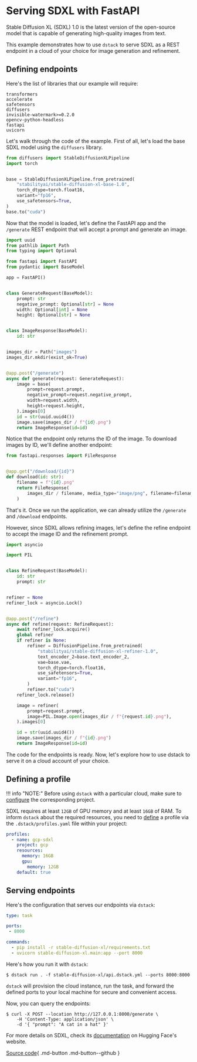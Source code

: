 # Serving SDXL with FastAPI

Stable Diffusion XL (SDXL) 1.0 is the latest version of the open-source model that is capable 
of generating high-quality images from text.

This example demonstrates how to use `dstack` to serve SDXL as a REST endpoint in a cloud of your choice for image
generation and refinement.

## Defining endpoints

Here's the list of libraries that our example will require:

<div editor-title="text-generation-inference/requirements.txt">

```text
transformers
accelerate
safetensors
diffusers
invisible-watermark>=0.2.0
opencv-python-headless
fastapi
uvicorn
```

</div>

Let's walk through the code of the example.
First of all, let's load the base SDXL model using the `diffusers` library.

```python
from diffusers import StableDiffusionXLPipeline
import torch


base = StableDiffusionXLPipeline.from_pretrained(
    "stabilityai/stable-diffusion-xl-base-1.0",
    torch_dtype=torch.float16,
    variant="fp16",
    use_safetensors=True,
)
base.to("cuda")
```

Now that the model is loaded, let's define the FastAPI app and the `/generate` REST endpoint that will accept a prompt and
generate an image.

```python
import uuid
from pathlib import Path
from typing import Optional

from fastapi import FastAPI
from pydantic import BaseModel

app = FastAPI()


class GenerateRequest(BaseModel):
    prompt: str
    negative_prompt: Optional[str] = None
    width: Optional[int] = None
    height: Optional[str] = None


class ImageResponse(BaseModel):
    id: str


images_dir = Path("images")
images_dir.mkdir(exist_ok=True)


@app.post("/generate")
async def generate(request: GenerateRequest):
    image = base(
        prompt=request.prompt,
        negative_prompt=request.negative_prompt,
        width=request.width,
        height=request.height,
    ).images[0]
    id = str(uuid.uuid4())
    image.save(images_dir / f"{id}.png")
    return ImageResponse(id=id)
```

Notice that the endpoint only returns the ID of the image. To download images by ID, we'll define another endpoint:

```python
from fastapi.responses import FileResponse


@app.get("/download/{id}")
def download(id: str):
    filename = f"{id}.png"
    return FileResponse(
        images_dir / filename, media_type="image/png", filename=filename
    )
```

That's it. Once we run the application, we can already utilize the `/generate` and `/download` endpoints.

However, since SDXL allows refining images, let's define the refine endpoint to accept the image ID and the refinement prompt.

```python
import asyncio

import PIL


class RefineRequest(BaseModel):
    id: str
    prompt: str


refiner = None
refiner_lock = asyncio.Lock()


@app.post("/refine")
async def refine(request: RefineRequest):
    await refiner_lock.acquire()
    global refiner
    if refiner is None:
        refiner = DiffusionPipeline.from_pretrained(
            "stabilityai/stable-diffusion-xl-refiner-1.0",
            text_encoder_2=base.text_encoder_2,
            vae=base.vae,
            torch_dtype=torch.float16,
            use_safetensors=True,
            variant="fp16",
        )
        refiner.to("cuda")
    refiner_lock.release()

    image = refiner(
        prompt=request.prompt,
        image=PIL.Image.open(images_dir / f"{request.id}.png"),
    ).images[0]

    id = str(uuid.uuid4())
    image.save(images_dir / f"{id}.png")
    return ImageResponse(id=id)
```

The code for the endpoints is ready. Now, let's explore how to use dstack to serve it on a cloud account of your choice.

## Defining a profile

!!! info "NOTE:"
    Before using `dstack` with a particular cloud, make sure to [configure](../docs/guides/projects.md) the corresponding project.

SDXL requires at least `12GB` of GPU memory and at least `16GB` of RAM. 
To inform `dstack` about the required resources, you need to 
[define](../docs/reference/profiles.yml.md) a profile via the `.dstack/profiles.yaml` file within your project:

<div editor-title=".dstack/profiles.yml"> 

```yaml
profiles:
  - name: gcp-sdxl
    project: gcp
    resources:
      memory: 16GB
      gpu:
        memory: 12GB
    default: true
```

</div>

## Serving endpoints

Here's the configuration that serves our endpoints via `dstack`:

<div editor-title="stable-diffusion-xl/api.dstack.yml"> 

```yaml
type: task

ports:
 - 8000

commands: 
  - pip install -r stable-diffusion-xl/requirements.txt
  - uvicorn stable-diffusion-xl.main:app --port 8000
```

</div>

Here's how you run it with `dstack`:

<div class="termy">

```shell
$ dstack run . -f stable-diffusion-xl/api.dstack.yml --ports 8000:8000
```

</div>

`dstack` will provision the cloud instance, run the task, and forward the defined ports to your local
machine for secure and convenient access.

Now, you can query the endpoints:

<div class="termy">

```shell
$ curl -X POST --location http://127.0.0.1:8000/generate \
    -H 'Content-Type: application/json' \
    -d '{ "prompt": "A cat in a hat" }'
```

</div>

For more details on SDXL, check its [documentation](https://huggingface.co/docs/diffusers/api/pipelines/stable_diffusion/stable_diffusion_xl) on Hugging Face's website.

[Source code](https://github.com/dstackai/dstack-examples){ .md-button .md-button--github }